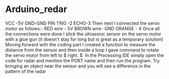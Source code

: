 # Arduino_redar
VCC -5V 
GND-GND PIN 
TRIG -2 
ECHO-3 
Then next I connected the servo motor as follows:- 
RED wire - 5V 
BROWN wire- GND 
ORANGE - 4 
Once all the connections were done I stick the ultrasonic sensor on the servo motor with a glue gun (it doesn't stay for long but is great as a temporary solution) 
Moving forward with the coding part I created a function to measure the distance from the sensor and then inside a loop I gave command to rotate the servo motor from left to $ right. $ 
In the Processing IDE simply open the code for radar  and mention the PORT name and then run the program. 
Try bringing an object near the sensor and you will see a difference in the pattern of the radar 
